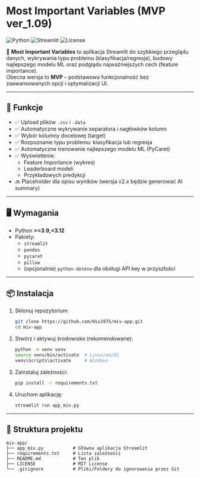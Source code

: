 # Most Important Variables (MVP ver_1.09)

![Python](https://img.shields.io/badge/python-3.9%2B-blue)
![Streamlit](https://img.shields.io/badge/built%20with-Streamlit-ff4b4b)
![License](https://img.shields.io/badge/license-MIT-green)

🎯 **Most Important Variables** to aplikacja Streamlit do szybkiego przeglądu danych, wykrywania typu problemu (klasyfikacja/regresja), budowy najlepszego modelu ML oraz podglądu najważniejszych cech (feature importance).  
Obecna wersja to **MVP** – podstawowa funkcjonalność bez zaawansowanych opcji i optymalizacji UI.

---

## 🚀 Funkcje
- ✅ Upload plików `.csv` i `.data`
- ✅ Automatyczne wykrywanie separatora i nagłówków kolumn
- ✅ Wybór kolumny docelowej (target)
- ✅ Rozpoznanie typu problemu: klasyfikacja lub regresja
- ✅ Automatyczne trenowanie najlepszego modelu ML (PyCaret)
- ✅ Wyświetlenie: 
  - Feature Importance (wykres)
  - Leaderboard modeli
  - Przykładowych predykcji
- 🔜 Placeholder dla opisu wyników (wersja v2.x będzie generować AI summary)

---

## 🖥️ Wymagania
- Python **>=3.9,<3.12**
- Pakiety:
  - `streamlit`
  - `pandas`
  - `pycaret`
  - `pillow`
  - (opcjonalnie) `python-dotenv` dla obsługi API key w przyszłości

---

## 📦 Instalacja

1. Sklonuj repozytorium:
    ```bash
    git clone https://github.com/Hiu1975/miv-app.git
    cd miv-app
    ```

2. Stwórz i aktywuj środowisko (rekomendowane):
    ```bash
    python -m venv venv
    source venv/bin/activate  # Linux/macOS
    venv\Scripts\activate     # Windows
    ```

3. Zainstaluj zależności:
    ```bash
    pip install -r requirements.txt
    ```

4. Uruchom aplikację:
    ```bash
    streamlit run app_miv.py
    ```

---

## 📁 Struktura projektu

```text
miv-app/
├── app_miv.py           # Główna aplikacja Streamlit
├── requirements.txt     # Lista zależności
├── README.md            # Ten plik
├── LICENSE              # MIT License
└── .gitignore           # Pliki/Foldery do ignorowania przez Git